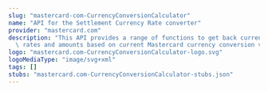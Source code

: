 ```yaml
---
slug: "mastercard-com-CurrencyConversionCalculator"
name: "API for the Settlement Currency Rate converter"
provider: "mastercard.com"
description: "This API provides a range of functions to get back currency conversion\
  \ rates and amounts based on current Mastercard currency conversion values."
logo: "mastercard.com-CurrencyConversionCalculator-logo.svg"
logoMediaType: "image/svg+xml"
tags: []
stubs: "mastercard.com-CurrencyConversionCalculator-stubs.json"
---
```

